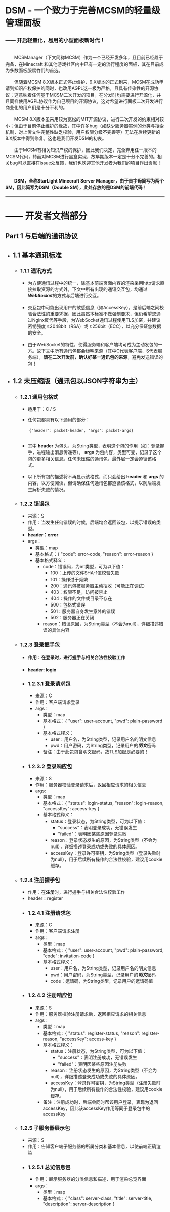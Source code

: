 # DSM - 一个致力于完善MCSM的轻量级管理面板
### —— 开启轻量化，易用的小型面板新时代！
<br />
&ensp;&ensp;&ensp;&ensp;MCSManager（下文简称MCSM）作为一个已经开发多年，且目前已经趋于完备，在Minecraft 和其他游戏社区内中已有一定的流行程度的面板，其在目前成为多数面板服腐竹们的首选。
<br />
<br />
&ensp;&ensp;&ensp;&ensp;但随着MCSM 8.X版本正式停止维护，9.X版本的正式到来，MCSM在成功申请到知识产权保护的同时，也改用AGPL这一极为严格，且具有传染性的开源协议；这意味着任何基于MCSM二次开发的项目，在分发时均需要进行开源化，并且同样使用AGPL协议作为自己项目的开源协议，这对希望进行面板二次开发进行商业化的用户们是十分不利的。
<br />
<br />
&ensp;&ensp;&ensp;&ensp;MCSM 8.X版本虽采用较为宽松的MIT开源协议，进行二次开发的约束相对较小；但由于目前停止维护的缘故，其中许多bug（如缺少服务器实例的分类与搜索机制，对上传文件完整性缺乏校验，用户权限分级不完善等）无法在后续更新的8.X版本中得到修复。这也是我们开发DSM的初衷。
<br />
<br />
&ensp;&ensp;&ensp;&ensp;由于MCSM有相关知识产权的保护，因此我们决定，完全弃用任一版本的MCSM代码，转而对MCSM进行黑盒实现，故早期版本一定是十分不完善的。相关bug可以直接在issue处反馈，我们也欢迎其他开发者为我们的项目作出贡献！
<br />
<br />

#### &ensp;&ensp;&ensp;&ensp;DSM，全称StarLight Minecraft Server Manager，由于首字母简写为两个SM，因此简写为DSM（Double SM），此处存放的是DSM的前端代码！

---------

# —— 开发者文档部分
## Part 1 与后端的通讯协议

- ## 1.1 基本通讯标准
  
    - ### 1.1.1 通讯方式
      - 为方便通讯过程中的统一，除基本前端页面内容的渲染采用http请求直接拉取资源的方式外，下文中所有出现的通讯交互包，均通过***WebSocket***的方式与后端进行交互。
      
      <br />
      
      - 交互包中可能出现用户的敏感信息（如AccessKey），是前后端之间校验合法性的重要凭据，因此虽然本标准不做强制要求，但仍希望您通过Nginx反代等手段，为WebSocket通讯过程使用TLS加密，并建议密钥强度 ≥2048bit（RSA）或 ≥256bit（ECC），以充分保证您数据的安全。
      
      <br />
    
      - 由于WebSocket的特性，使得服务端和客户端均可成为主动发包的一方。故下文中所有通讯包都会标明来源（其中C代表客户端，S代表服务端），**请在二次开发前，确认好某一通讯包的来源**，避免发送错误的包！

- ## 1.2 未压缩版（通讯包以JSON字符串为主）
    
    - ### 1.2.1 通用包格式
  
        - 适用于：C / S
        
        - 任何包都具有以下通用的部分：
      
        &ensp;&ensp;&ensp;&ensp;```{"header": packet-header, "args": packet-args}```
  
        <br />

        - 其中 **header** 为包头，为String类型，表明这个包的作用（如：登录握手，进程输出消息传递等）， **args** 为包内容，类型可变，记录了这个包的更多相关信息。任何未压缩的通讯包，最外层一定会遵循该格式。
          
        <br />

        - 以下所有包的描述将不再显示该格式，而只会给出 **header** 和 **args** 的内容，以方便阅读，但请确保任何通讯包都遵循该格式，以防后端发生解析失败的情况。
    
    - ### 1.2.2 错误包
        
        - 来源：S
        - 作用：当发生任何错误的时候，后端均会返回该包，以提示错误的类型。
        - **header：error**
        - args：
          - 类型：map
          - 基本格式：{ "code": error-code, "reason": error-reason }
          - 基本格式释义：
            - code：错误码，为int类型，可为以下值：
              - 100：上传的文件SHA-1值校验失败
              - 101：操作过于频繁
              - 200：通讯包被服务器主动拒收（可能正在调试）
              - 403：权限不足，访问被禁止
              - 404：操作的文件或目录不存在
              - 500：包格式错误
              - 501：服务器自身发生意外的错误
              - 502：服务器正在关闭
            - reason：错误原因，为String类型（不会为null），详细描述错误的具体内容
            
    - ### 1.2.3 登录握手包
      - #### 作用：在**登录**时，进行握手与相关合法性校验工作
      - #### header: login
      - ### 1.2.3.1 登录请求包
        - 来源：C
        - 作用：客户端请求登录
        - args：
          - 类型：map
          - 基本格式：{ "user": user-account, "pwd": plain-password }
          - 基本格式释义：
            - user：用户名，为String类型，记录用户名的明文信息
            - pwd：用户密码，为String类型，记录用户的***明文***密码
          - 备注：由于此包包含明文密码，故TLS加密是必要的！
      - ### 1.2.3.2 登录响应包
        - 来源：S
        - 作用：服务器校验登录请求后，返回相应请求的相关信息
        - args:
          - 类型：map
          - 基本格式：{ "status": login-status, "reason": login-reason, "accessKey": access-key }
          - 基本格式释义：
            - status：登录状态，为String类型，可为以下值：
              - "success"：表明登录成功，无错误发生
              - "failed"：表明因某些原因登录失败
            - reason：登录状态发生的原因，为String类型（不会为null），详细描述登录成功或失败的具体原因。
            - accessKey：登录许可密钥，为String类型（登录失败时为null），用于后续所有操作的合法性校验，建议用cookie缓存。
    
    - ### 1.2.4 注册握手包
      - 作用：在**注册**时，进行握手与相关合法性校验工作
      - header：register
      - ### 1.2.4.1 注册请求包
        - 来源：C
        - 作用：客户端请求注册
        - args：
          - 类型：map
          - 基本格式：{ "user": user-account, "pwd": plain-password, "code": invitation-code }
          - 基本格式释义：
              - user：用户名，为String类型，记录用户名的明文信息
              - pwd：用户密码，为String类型，记录用户的***明文***密码
              - code：邀请码，为String类型，记录用户的邀请码值
      - ### 1.2.4.2 注册响应包
        - 来源：S
        - 作用：服务器校验注册请求后，返回相应请求的相关信息
        - args：
          - 类型：map
          - 基本格式：{ "status": register-status, "reason": register-reason, "accessKey": access-key }
          - 基本格式释义：
              - status：注册状态，为String类型，可为以下值：
                  - "success"：表明注册成功，无错误发生
                  - "failed"：表明因某些原因注册失败
              - reason：注册状态发生的原因，为String类型（不会为null），详细描述登录成功或失败的具体原因。
              - accessKey：登录许可密钥，为String类型（注册失败时为null），用于后续所有操作的合法性校验，建议用cookie缓存。
          - 备注：注册成功时，后端会同时帮该用户登录，表现为返回accessKey，因此该accessKey作用等同于登录包中的accessKey
  
    - ### 1.2.5 子服务器展示包
      - 来源：S
      - 作用：告知客户端子服务器的所属分类和基本信息，以使前端正确渲染
      - ### 1.2.5.1 总览信息包
        - 作用：展示服务器的分类信息和描述，用于渲染总览界面
        - args：
          - 类型：map
          - 基本格式：{ "class": server-class, "title": server-title, "description": server-description }